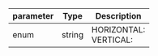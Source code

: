 | parameter | Type | Description |
| ----------- | ----------- |----------- |
| enum  |  string  | HORIZONTAL: <br/>VERTICAL:   |